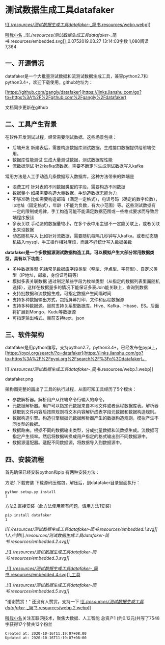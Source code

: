
# 测试数据生成工具datafaker

[![[./_resources/测试数据生成工具datafaker_-_简书.resources/webp.webp]]](https://www.jianshu.com/u/747ebf0aaa4b)

[叫我小名](https://www.jianshu.com/u/747ebf0aaa4b)
_![[./_resources/测试数据生成工具datafaker_-_简书.resources/embedded.svg]]_0.0752019.03.27 13:14:03字数 1,080阅读 7,364

## 一、开源情况

datafaker是一个大批量测试数据和流测试数据生成工具，兼容python2.7和python3.4+，欢迎下载使用。github地址为：

[https://github.com/gangly/datafaker](https://links.jianshu.com/go?to=https%3A%2F%2Fgithub.com%2Fgangly%2Fdatafaker)

文档同步更新在github

## 二、工具产生背景

在软件开发测试过程，经常需要测试数据。这些场景包括：

*   后端开发
    新建表后，需要构造数据库测试数据，生成接口数据提供给前端使用。
*   数据库性能测试
    生成大量测试数据，测试数据库性能
*   流数据测试
    针对kafka流数据，需要不断定时生成测试数据写入kafka

常用方法是人工手动造几条数据写入数据库，这种方法带来的弊端是

*   浪费工时
    针对表的不同数据类型的字段，需要构造不同数据
*   数据量小
    如果需要构造大量数据，手动造数据无能为力
*   不够准确
    比如需要构造邮箱（满足一定格式），电话号码（确定的数字位数），ip地址（固定格式），年龄（不能为负数，有大小范围）等。这些测试数据有一定的限制或规律，手工构造可能不能满足数据范围或一些格式要求而导致后端程序报错
*   多表关联
    手动造的数据量较小，在多个表中用主键不一定能关联上，或者关联出来没数据
*   动态随机写入
    比如针对流数据，需要随机每隔几秒钟写入kafka。或者动态随机插入mysql，手工操作相对麻烦，而且不好统计写入数据条数

**datafaker是一个多数据源测试数据构造工具，可以模拟产生大部分常用数据类型，具有以下功能：**

*   多种数据类型
    包括常见数据库字段类型（整型、浮点型、字符型）、自定义类型（IP地址，邮箱，身份证号码等）
*   模拟多表关联数据
    通过制定某些字段为枚举类型（从指定的数据列表里面随机选择），这样在数据量多的情况下能保证多表Join能关联上，查询到数据
*   支持批数据和流数据生成，可指定数据产生间隔时间
*   支持多种数据输出方式，包括屏幕打印、文件和远程数据源
*   支持多种数据源。目前支持关系型数据库、Hive、Kafka、Hbase、ES。后面将扩展到Mongo，Kudu等数据源
*   可指定输出格式，目前支持text，json

## 三、软件架构

datafaker是用python编写，支持python2.7，python3.4+。已经发布在pypi上，[https://pypi.org/search/?q=datafaker](https://links.jianshu.com/go?to=https%3A%2F%2Fpypi.org%2Fsearch%2F%3Fq%3Ddatafaker)。

![[./_resources/测试数据生成工具datafaker_-_简书.resources/webp.1.webp]]

datafaker.png

架构图完整的画出了工具的执行过程，从图可知工具经历了5个模块：

*   参数解析器。解析用户从终端命令行输入的命令。
*   元数据解析器。用户可以指定元数据来自本地文件或者远程数据库表。解析器获取到文件内容后按照规则将文本内容解析成表字段元数据和数据构造规则。
*   数据构造引擎。构造引擎根据元数据解析器产生的数据构造规则，模拟产生不同类型的数据。
*   数据路由。根据不同的数据输出类型，分成批量数据和流数据生成。流数据可指定产生频率。然后将数据转换成用户指定的格式输出到不同数据源中。
*   数据源适配器。适配不同数据源，将数据导入到数据源中。

## 四、安装流程

首先确保已经安装python和pip
有两种安装方法：

方法1.下载安装
下载源码压缩包，解压后，到datafaker目录里面执行：

    python setup.py install
    1

方法2.直接安装（此方法使用若有问题，请用方法1安装）

    pip install datafaker
    1

_![[./_resources/测试数据生成工具datafaker_-_简书.resources/embedded.1.svg]]_
1人点赞_![[./_resources/测试数据生成工具datafaker_-_简书.resources/embedded.2.svg]]_

_![[./_resources/测试数据生成工具datafaker_-_简书.resources/embedded.3.svg]]_

[_![[./_resources/测试数据生成工具datafaker_-_简书.resources/embedded.4.svg]]_工具](https://www.jianshu.com/nb/6458893)

_![[./_resources/测试数据生成工具datafaker_-_简书.resources/embedded.5.svg]]_

"谢谢赞赏！"
还没有人赞赏，支持一下
[![[./_resources/测试数据生成工具datafaker_-_简书.resources/webp.2.webp]]](https://www.jianshu.com/u/747ebf0aaa4b)

[叫我小名](https://www.jianshu.com/u/747ebf0aaa4b)关注互联网技术，聚焦大数据、人工智能
总资产1 (约0.12元)共写了7548字获得17个赞共12个粉丝

    Created at: 2020-10-16T11:19:07+08:00
    Updated at: 2020-10-16T11:19:07+08:00

